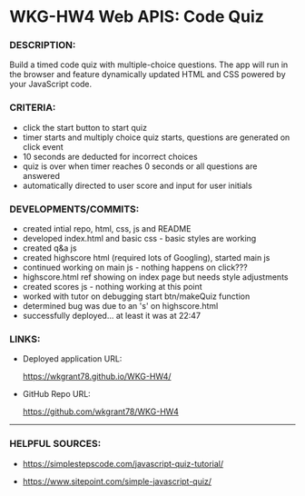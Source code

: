 # WKG-HW4 Web APIS: Code Quiz

### DESCRIPTION:

Build a timed code quiz with multiple-choice questions. The app will run in the browser and feature dynamically updated HTML and CSS powered by your JavaScript code. 

### CRITERIA:

* click the start button to start quiz
* timer starts and multiply choice quiz starts, questions are generated on click event
* 10 seconds are deducted for incorrect choices 
* quiz is over when timer reaches 0 seconds or all questions are answered
* automatically directed to user score and input for user initials

### DEVELOPMENTS/COMMITS:

* created intial repo, html, css, js and README
* developed index.html and basic css - basic styles are working
* created q&a js
* created highscore html (required lots of Googling), started main js
* continued working on main js - nothing happens on click???
* highscore.html ref showing on index page but needs style adjustments
* created scores js - nothing working at this point
* worked with tutor on debugging start btn/makeQuiz function
* determined bug was due to an 's' on highscore.html
* successfully deployed... at least it was at 22:47


### LINKS:

* Deployed application URL:

    https://wkgrant78.github.io/WKG-HW4/

* GitHub Repo URL:

    https://github.com/wkgrant78/WKG-HW4

- - -

### HELPFUL SOURCES:

* https://simplestepscode.com/javascript-quiz-tutorial/

* https://www.sitepoint.com/simple-javascript-quiz/
